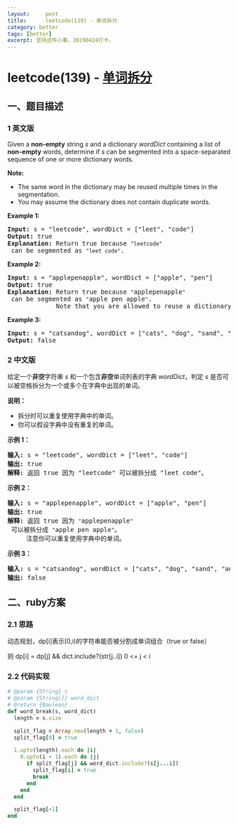 ```yaml
---
layout:     post
title:      leetcode(139) - 单词拆分
category: better
tags: [better]
excerpt: 坚持这件小事，20190424打卡。
---
```



leetcode(139) - [单词拆分](https://leetcode-cn.com/problems/word-break/)
=======

一、题目描述
----------

### 1 英文版

<div class="content__2ebE"><div html="<p>Given a <strong>non-empty</strong> string <em>s</em> and a dictionary <em>wordDict</em> containing a list of <strong>non-empty</strong> words, determine if <em>s</em> can be segmented into a space-separated sequence of one or more dictionary words.</p>

<p><strong>Note:</strong></p>

<ul>
	<li>The same word in the dictionary may be reused multiple times in the segmentation.</li>
	<li>You may assume the dictionary does not contain duplicate words.</li>
</ul>

<p><strong>Example 1:</strong></p>

<pre>
<strong>Input:</strong> s = &amp;quot;leetcode&amp;quot;, wordDict = [&amp;quot;leet&amp;quot;, &amp;quot;code&amp;quot;]
<strong>Output:</strong> true
<strong>Explanation:</strong> Return true because <code>&amp;quot;leetcode&amp;quot;</code> can be segmented as <code>&amp;quot;leet code&amp;quot;</code>.
</pre>

<p><strong>Example 2:</strong></p>

<pre>
<strong>Input:</strong> s = &amp;quot;applepenapple&amp;quot;, wordDict = [&amp;quot;apple&amp;quot;, &amp;quot;pen&amp;quot;]
<strong>Output:</strong> true
<strong>Explanation:</strong> Return true because <code>&amp;quot;</code>applepenapple<code>&amp;quot;</code> can be segmented as <code>&amp;quot;</code>apple pen apple<code>&amp;quot;</code>.
&amp;nbsp;            Note that you are allowed to reuse a dictionary word.
</pre>

<p><strong>Example 3:</strong></p>

<pre>
<strong>Input:</strong> s = &amp;quot;catsandog&amp;quot;, wordDict = [&amp;quot;cats&amp;quot;, &amp;quot;dog&amp;quot;, &amp;quot;sand&amp;quot;, &amp;quot;and&amp;quot;, &amp;quot;cat&amp;quot;]
<strong>Output:</strong> false
</pre>
" class="notranslate"><p>Given a <strong>non-empty</strong> string <em>s</em> and a dictionary <em>wordDict</em> containing a list of <strong>non-empty</strong> words, determine if <em>s</em> can be segmented into a space-separated sequence of one or more dictionary words.</p>

<p><strong>Note:</strong></p>

<ul>
	<li>The same word in the dictionary may be reused multiple times in the segmentation.</li>
	<li>You may assume the dictionary does not contain duplicate words.</li>
</ul>

<p><strong>Example 1:</strong></p>

<pre><strong>Input:</strong> s = "leetcode", wordDict = ["leet", "code"]
<strong>Output:</strong> true
<strong>Explanation:</strong> Return true because <code>"leetcode"</code> can be segmented as <code>"leet code"</code>.
</pre>

<p><strong>Example 2:</strong></p>

<pre><strong>Input:</strong> s = "applepenapple", wordDict = ["apple", "pen"]
<strong>Output:</strong> true
<strong>Explanation:</strong> Return true because <code>"</code>applepenapple<code>"</code> can be segmented as <code>"</code>apple pen apple<code>"</code>.
&nbsp;            Note that you are allowed to reuse a dictionary word.
</pre>

<p><strong>Example 3:</strong></p>

<pre><strong>Input:</strong> s = "catsandog", wordDict = ["cats", "dog", "sand", "and", "cat"]
<strong>Output:</strong> false
</pre>
</div></div>

### 2 中文版

<div class="content__2ebE"><div html="<p>给定一个<strong>非空</strong>字符串 <em>s</em> 和一个包含<strong>非空</strong>单词列表的字典 <em>wordDict</em>，判定&amp;nbsp;<em>s</em> 是否可以被空格拆分为一个或多个在字典中出现的单词。</p>

<p><strong>说明：</strong></p>

<ul>
	<li>拆分时可以重复使用字典中的单词。</li>
	<li>你可以假设字典中没有重复的单词。</li>
</ul>

<p><strong>示例 1：</strong></p>

<pre><strong>输入:</strong> s = &amp;quot;leetcode&amp;quot;, wordDict = [&amp;quot;leet&amp;quot;, &amp;quot;code&amp;quot;]
<strong>输出:</strong> true
<strong>解释:</strong> 返回 true 因为 &amp;quot;leetcode&amp;quot; 可以被拆分成 &amp;quot;leet code&amp;quot;。
</pre>

<p><strong>示例 2：</strong></p>

<pre><strong>输入:</strong> s = &amp;quot;applepenapple&amp;quot;, wordDict = [&amp;quot;apple&amp;quot;, &amp;quot;pen&amp;quot;]
<strong>输出:</strong> true
<strong>解释:</strong> 返回 true 因为 <code>&amp;quot;</code>applepenapple<code>&amp;quot;</code> 可以被拆分成 <code>&amp;quot;</code>apple pen apple<code>&amp;quot;</code>。
&amp;nbsp;    注意你可以重复使用字典中的单词。
</pre>

<p><strong>示例 3：</strong></p>

<pre><strong>输入:</strong> s = &amp;quot;catsandog&amp;quot;, wordDict = [&amp;quot;cats&amp;quot;, &amp;quot;dog&amp;quot;, &amp;quot;sand&amp;quot;, &amp;quot;and&amp;quot;, &amp;quot;cat&amp;quot;]
<strong>输出:</strong> false
</pre>
" class="notranslate"><p>给定一个<strong>非空</strong>字符串 <em>s</em> 和一个包含<strong>非空</strong>单词列表的字典 <em>wordDict</em>，判定&nbsp;<em>s</em> 是否可以被空格拆分为一个或多个在字典中出现的单词。</p>

<p><strong>说明：</strong></p>

<ul>
	<li>拆分时可以重复使用字典中的单词。</li>
	<li>你可以假设字典中没有重复的单词。</li>
</ul>

<p><strong>示例 1：</strong></p>

<pre><strong>输入:</strong> s = "leetcode", wordDict = ["leet", "code"]
<strong>输出:</strong> true
<strong>解释:</strong> 返回 true 因为 "leetcode" 可以被拆分成 "leet code"。
</pre>

<p><strong>示例 2：</strong></p>

<pre><strong>输入:</strong> s = "applepenapple", wordDict = ["apple", "pen"]
<strong>输出:</strong> true
<strong>解释:</strong> 返回 true 因为 <code>"</code>applepenapple<code>"</code> 可以被拆分成 <code>"</code>apple pen apple<code>"</code>。
&nbsp;    注意你可以重复使用字典中的单词。
</pre>

<p><strong>示例 3：</strong></p>

<pre><strong>输入:</strong> s = "catsandog", wordDict = ["cats", "dog", "sand", "and", "cat"]
<strong>输出:</strong> false
</pre>
</div></div>

二、ruby方案
----------
### 2.1 思路

动态规划，dp[i]表示[0,i)的字符串能否被分割成单词组合（true or false）

则 dp[i] = dp[j] && dict.include?(str[j..i])   0 <= j < i

### 2.2 代码实现

```ruby
# @param {String} s
# @param {String[]} word_dict
# @return {Boolean}
def word_break(s, word_dict)
  length = s.size

  split_flag = Array.new(length + 1, false)
  split_flag[0] = true

  1.upto(length).each do |i|
    0.upto(i - 1).each do |j|
      if split_flag[j] && word_dict.include?(s[j...i])
        split_flag[i] = true
        break
      end
    end
  end

  split_flag[-1]
end
```
